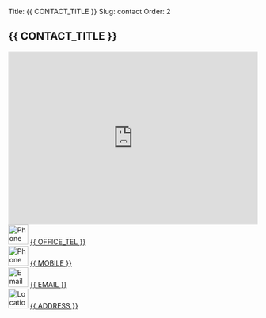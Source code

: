 Title: {{ CONTACT_TITLE }}
Slug: contact
Order: 2

<h2 class="post-title">{{ CONTACT_TITLE }}</h2>
<div class="content-list">   
    <div class="content-info">
     <iframe src="https://www.google.com/maps/embed?pb=!1m18!1m12!1m3!1d3147.470283633111!2d23.737692499999994!3d37.919442499999995!2m3!1f0!2f0!3f0!3m2!1i1024!2i768!4f13.1!3m3!1m2!1s0x14a1bddd0c15cecd%3A0x6b4c9fdbd96baeb1!2zzonPgc-Jzr_PgiDOnM6sz4TPg863IDcwLCDOhs67zrnOvM6_z4IgMTc0IDU2!5e0!3m2!1sel!2sgr!4v1707293961096!5m2!1sel!2sgr"
                    style="border:0; height:350px; width:100%;" 
                    allowfullscreen="true" 
                    loading="eager" 
                    referrerpolicy="no-referrer-when-downgrade"></iframe>
    </div>   
    <div class="content-info">
      <img src="{{ SITEURL }}/{{ OFFICE_TEL_IMG }}" alt="Phone Icon"style="width:40px" >
      <a href="tel:{{ OFFICE_TEL }}" target="_blank">{{ OFFICE_TEL }}</a>
    </div>
    <div class="content-info">
      <img src="{{ SITEURL }}/{{ MOBILE_IMG }}" alt="Phone Icon"style="width:40px" >
      <a href="tel:{{ MOBILE }}" target="_blank">{{ MOBILE }}</a>
    </div>    
    <div class="content-info">
      <img src="{{ SITEURL }}/{{ EMAIL_IMG }}" alt="Email Icon" style="width:40px">
      <a href="mailto:{{ EMAIL }}" target="_blank">{{ EMAIL }}</a>
    </div>  
    <div class="content-info">
      <img src="{{ SITEURL }}/{{ ADDRESS_IMG }}" alt="Location Icon" style="width:40px">
      <a href="https://maps.app.goo.gl/RstcEQ91LDKZVg2d8" target="_blank">{{ ADDRESS }}</a>
    </div> 
</div>



